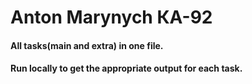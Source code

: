 # Anton Marynych КА-92
#### All tasks(main and extra) in one file.
#### Run locally to get the appropriate output for each task.
